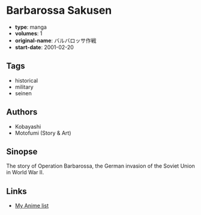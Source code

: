 # Barbarossa Sakusen

-   **type**: manga
-   **volumes**: 1
-   **original-name**: バルバロッサ作戦
-   **start-date**: 2001-02-20

## Tags

-   historical
-   military
-   seinen

## Authors

-   Kobayashi
-   Motofumi (Story & Art)

## Sinopse

The story of Operation Barbarossa, the German invasion of the Soviet Union in World War II.

## Links

-   [My Anime list](https://myanimelist.net/manga/76201/Barbarossa_Sakusen)
